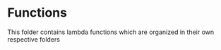 # Functions

This folder contains lambda functions which are organized in their own respective folders
